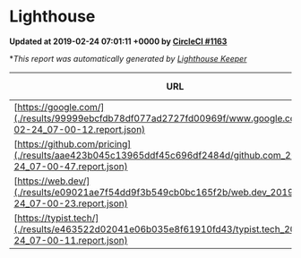 
# Lighthouse

**Updated at 2019-02-24 07:01:11 +0000 by [CircleCI #1163](https://circleci.com/gh/ItinerisLtd/lighthouse-keeper-example/1163)**

**This report was automatically generated by [Lighthouse Keeper](https://github.com/itinerisltd/lighthouse-keeper)*

| URL | Performance | Accessibility | Best Practices | SEO | PWA | Updated At |
| --- | --- | --- | --- | --- | --- | --- |
| [https://google.com/](./results/99999ebcfdb78df077ad2727fd00969f/www.google.com_2019-02-24_07-00-12.report.json) | 0.96 | 0.71 | 0.93 | 0.8 | 0.58 | 2019-02-24T07:00:12.893Z |
| [https://github.com/pricing](./results/aae423b045c13965ddf45c696df2484d/github.com_2019-02-24_07-00-47.report.json) | 0.71 | 0.89 | 0.93 | 0.9 | 0.58 | 2019-02-24T07:00:47.355Z |
| [https://web.dev/](./results/e09021ae7f54dd9f3b549cb0bc165f2b/web.dev_2019-02-24_07-00-23.report.json) | 0.92 | 0.93 | 0.93 | 0.91 | 1 | 2019-02-24T07:00:23.086Z |
| [https://typist.tech/](./results/e463522d02041e06b035e8f61910fd43/typist.tech_2019-02-24_07-00-11.report.json) | 1 |  |  |  |  | 2019-02-24T07:00:11.644Z |
